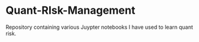 # Quant-RIsk-Management
Repository containing various Juypter notebooks I have used to learn quant risk.
